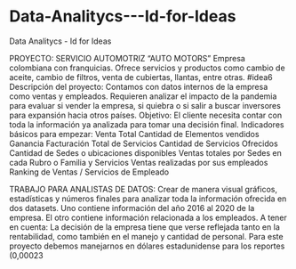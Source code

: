 # Data-Analitycs---Id-for-Ideas
Data Analitycs - Id for Ideas

PROYECTO: SERVICIO AUTOMOTRIZ “AUTO MOTORS” 
Empresa colombiana con franquicias. Ofrece servicios y productos como cambio de 
aceite, cambio de filtros, venta de cubiertas, llantas, entre otras.
#idea6
Descripción del proyecto:
Contamos con datos internos de la empresa como ventas y empleados.
Requieren analizar el impacto de la pandemia para evaluar si vender la empresa, si 
quiebra o si salir a buscar inversores para expansión hacia otros países.
Objetivo:
El cliente necesita contar con toda la información ya analizada para tomar una decisión 
final.
Indicadores básicos para empezar:
Venta Total 
Cantidad de Elementos vendidos 
Ganancia Facturación Total de Servicios 
Cantidad de Servicios Ofrecidos 
Cantidad de Sedes o ubicaciones disponibles 
Ventas totales por Sedes en cada Rubro o Familia y Servicios 
Ventas realizadas por sus empleados 
Ranking de Ventas / Servicios de Empleado

TRABAJO PARA ANALISTAS DE DATOS: 
Crear de manera visual gráficos, estadísticas y números finales para analizar toda la 
información ofrecida en dos datasets.
Uno contiene información del año 2016 al 2020 de la empresa.
El otro contiene información relacionada a los empleados.
A tener en cuenta:
La decisión de la empresa tiene que verse reflejada tanto en la rentabilidad, como también en 
el manejo y cantidad de personal.
Para este proyecto debemos manejarnos en dólares estadunidense para los reportes (0,00023
